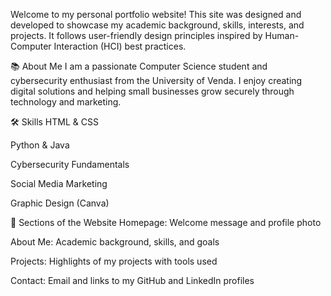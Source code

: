 Welcome to my personal portfolio website!
This site was designed and developed to showcase my academic background, skills, interests, and projects. It follows user-friendly design principles inspired by Human-Computer Interaction (HCI) best practices.

📚 About Me
I am a passionate Computer Science student and cybersecurity enthusiast from the University of Venda. I enjoy creating digital solutions and helping small businesses grow securely through technology and marketing.

🛠️ Skills
HTML & CSS

Python & Java

Cybersecurity Fundamentals

Social Media Marketing

Graphic Design (Canva)

📂 Sections of the Website
Homepage: Welcome message and profile photo

About Me: Academic background, skills, and goals

Projects: Highlights of my projects with tools used

Contact: Email and links to my GitHub and LinkedIn profiles
